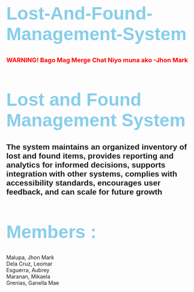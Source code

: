 <link rel="preconnect" href="https://fonts.googleapis.com">
<link rel="preconnect" href="https://fonts.gstatic.com" crossorigin>
<link href="https://fonts.googleapis.com/css2?family=Kanit:ital,wght@1,100&family=Libre+Franklin&display=swap" rel="stylesheet">

<style>

  h1 {
    color: skyblue;
    font-size: 3rem;
    font-family: 'Libre Franklin', sans-serif;
  }

  h2 {
    font-family: 'Kanit', sans-serif;
  }
  
  h3 {
    color: red;
    
  }

</style>




<h1>Lost-And-Found-Management-System</h1>

<h3>WARNING! Bago Mag Merge Chat Niyo muna ako 
-Jhon Mark </h3>


<h1>Lost and Found Management System</h1>
<h2>The system maintains an organized inventory of lost and found items, provides reporting and analytics for informed decisions, 
 supports integration with other systems, complies with accessibility standards, encourages user feedback, and can scale for future growth</h2>

<h1>Members :</h1>

 <div>
  Malupa, Jhon Mark <br>
  Dela Cruz, Leomar <br>
  Esguerra, Aubrey <br>
  Maranan, Mikaela <br>
  Grenias, Ganella Mae
 </div>